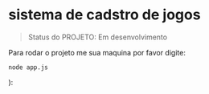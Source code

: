 <h1> sistema de cadstro de jogos</h1>


> Status do PROJETO: Em desenvolvimento

Para rodar o projeto me sua maquina por favor digite:

```
node app.js
```
):